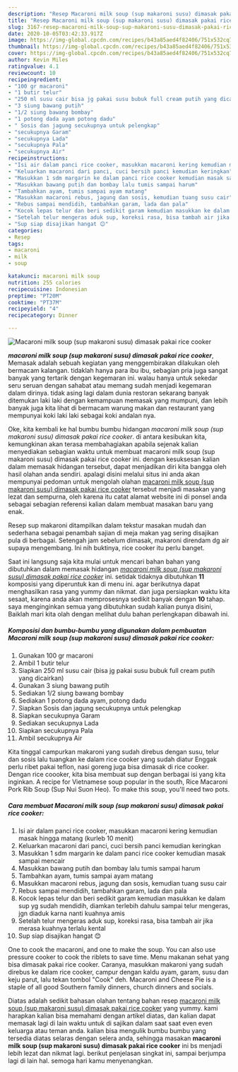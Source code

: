 ```yaml
---
description: "Resep Macaroni milk soup (sup makaroni susu) dimasak pakai rice cooker yang Enak"
title: "Resep Macaroni milk soup (sup makaroni susu) dimasak pakai rice cooker yang Enak"
slug: 3167-resep-macaroni-milk-soup-sup-makaroni-susu-dimasak-pakai-rice-cooker-yang-enak
date: 2020-10-05T03:42:33.917Z
image: https://img-global.cpcdn.com/recipes/b43a85aed4f82406/751x532cq70/macaroni-milk-soup-sup-makaroni-susu-dimasak-pakai-rice-cooker-foto-resep-utama.jpg
thumbnail: https://img-global.cpcdn.com/recipes/b43a85aed4f82406/751x532cq70/macaroni-milk-soup-sup-makaroni-susu-dimasak-pakai-rice-cooker-foto-resep-utama.jpg
cover: https://img-global.cpcdn.com/recipes/b43a85aed4f82406/751x532cq70/macaroni-milk-soup-sup-makaroni-susu-dimasak-pakai-rice-cooker-foto-resep-utama.jpg
author: Kevin Miles
ratingvalue: 4.1
reviewcount: 10
recipeingredient:
- "100 gr macaroni"
- "1 butir telur"
- "250 ml susu cair bisa jg pakai susu bubuk full cream putih yang dicairkan"
- "3 siung bawang putih"
- "1/2 siung bawang bombay"
- "1 potong dada ayam potong dadu"
- " Sosis dan jagung secukupnya untuk pelengkap"
- "secukupnya Garam"
- "secukupnya Lada"
- "secukupnya Pala"
- "secukupnya Air"
recipeinstructions:
- "Isi air dalam panci rice cooker, masukkan macaroni kering kemudian masak hingga matang (kurleb 10 menit)"
- "Keluarkan macaroni dari panci, cuci bersih panci kemudian keringkan"
- "Masukkan 1 sdm margarin ke dalam panci rice cooker kemudian masak sampai mencair"
- "Masukkan bawang putih dan bombay lalu tumis sampai harum"
- "Tambahkan ayam, tumis sampai ayam matang"
- "Masukkan macaroni rebus, jagung dan sosis, kemudian tuang susu cair"
- "Rebus sampai mendidih, tambahkan garam, lada dan pala"
- "Kocok lepas telur dan beri sedikit garam kemudian masukkan ke dalam sup yg sudah mendidih, diamkan terlebih dahulu sampai telur mengeras, jgn diaduk karna nanti kuahnya amis"
- "Setelah telur mengeras aduk sup, koreksi rasa, bisa tambah air jika merasa kuahnya terlalu kental"
- "Sup siap disajikan hangat 😊"
categories:
- Resep
tags:
- macaroni
- milk
- soup

katakunci: macaroni milk soup 
nutrition: 255 calories
recipecuisine: Indonesian
preptime: "PT20M"
cooktime: "PT37M"
recipeyield: "4"
recipecategory: Dinner

---
```



![Macaroni milk soup (sup makaroni susu) dimasak pakai rice cooker](https://img-global.cpcdn.com/recipes/b43a85aed4f82406/751x532cq70/macaroni-milk-soup-sup-makaroni-susu-dimasak-pakai-rice-cooker-foto-resep-utama.jpg)

<b><i>macaroni milk soup (sup makaroni susu) dimasak pakai rice cooker</i></b>, Memasak adalah sebuah kegiatan yang menggembirakan dilakukan oleh bermacam kalangan. tidaklah hanya para ibu ibu, sebagian pria juga sangat banyak yang tertarik dengan kegemaran ini. walau hanya untuk sekedar seru seruan dengan sahabat atau memang sudah menjadi kegemaran dalam dirinya. tidak asing lagi dalam dunia restoran sekarang banyak ditemukan laki laki dengan kemampuan memasak yang mumpuni, dan lebih banyak juga kita lihat di bermacam warung makan dan restaurant yang mempunyai koki laki laki sebagai koki andalan nya.

Oke, kita kembali ke hal bumbu bumbu hidangan <i>macaroni milk soup (sup makaroni susu) dimasak pakai rice cooker</i>. di antara kesibukan kita, kemungkinan akan terasa membahagiakan apabila sejenak kalian menyediakan sebagian waktu untuk membuat macaroni milk soup (sup makaroni susu) dimasak pakai rice cooker ini. dengan kesuksesan kalian dalam memasak hidangan tersebut, dapat menjadikan diri kita bangga oleh hasil olahan anda sendiri. apalagi disini melalui situs ini anda akan mempunyai pedoman untuk mengolah olahan <u>macaroni milk soup (sup makaroni susu) dimasak pakai rice cooker</u> tersebut menjadi masakan yang lezat dan sempurna, oleh karena itu catat alamat website ini di ponsel anda sebagai sebagian referensi kalian dalam membuat masakan baru yang enak.

Resep sup makaroni ditampilkan dalam tekstur masakan mudah dan sederhana sebagai penambah sajian di meja makan yag sering disajikan pula di berbagai. Setengah jam sebelum dimasak, makaroni direndam dg air supaya mengembang. Ini nih buktinya, rice cooker itu perlu banget.


Saat ini langsung saja kita mulai untuk mencari bahan bahan yang dibutuhkan dalam memasak hidangan <u><i>macaroni milk soup (sup makaroni susu) dimasak pakai rice cooker</i></u> ini. setidak tidaknya dibutuhkan <b>11</b> komposisi yang diperuntuk kan di menu ini. agar berikutnya dapat menghasilkan rasa yang yummy dan nikmat. dan juga persiapkan waktu kita sesaat, karena anda akan memprosesnya sedikit banyak dengan <b>10</b> tahap. saya menginginkan semua yang dibutuhkan sudah kalian punya disini, Baiklah mari kita olah dengan melihat dulu bahan perlengkapan dibawah ini.

<!--inarticleads1-->

##### Komposisi dan bumbu-bumbu yang digunakan dalam pembuatan Macaroni milk soup (sup makaroni susu) dimasak pakai rice cooker:

1. Gunakan 100 gr macaroni
1. Ambil 1 butir telur
1. Siapkan 250 ml susu cair (bisa jg pakai susu bubuk full cream putih yang dicairkan)
1. Gunakan 3 siung bawang putih
1. Sediakan 1/2 siung bawang bombay
1. Sediakan 1 potong dada ayam, potong dadu
1. Siapkan  Sosis dan jagung secukupnya untuk pelengkap
1. Siapkan secukupnya Garam
1. Sediakan secukupnya Lada
1. Siapkan secukupnya Pala
1. Ambil secukupnya Air


Kita tinggal campurkan makaroni yang sudah direbus dengan susu, telur dan sosis lalu tuangkan ke dalam rice cooker yang sudah diatur Enggak perlu ribet pakai teflon, nasi goreng juga bisa dimasak di rice cooker. Dengan rice coooker, kita bisa membuat sup dengan berbagai isi yang kita inginkan. A recipe for Vietnamese soup popular in the south, Rice Macaroni Pork Rib Soup (Sup Nui Suon Heo). To make this soup, you&#39;ll need two pots. 

<!--inarticleads2-->

##### Cara membuat Macaroni milk soup (sup makaroni susu) dimasak pakai rice cooker:

1. Isi air dalam panci rice cooker, masukkan macaroni kering kemudian masak hingga matang (kurleb 10 menit)
1. Keluarkan macaroni dari panci, cuci bersih panci kemudian keringkan
1. Masukkan 1 sdm margarin ke dalam panci rice cooker kemudian masak sampai mencair
1. Masukkan bawang putih dan bombay lalu tumis sampai harum
1. Tambahkan ayam, tumis sampai ayam matang
1. Masukkan macaroni rebus, jagung dan sosis, kemudian tuang susu cair
1. Rebus sampai mendidih, tambahkan garam, lada dan pala
1. Kocok lepas telur dan beri sedikit garam kemudian masukkan ke dalam sup yg sudah mendidih, diamkan terlebih dahulu sampai telur mengeras, jgn diaduk karna nanti kuahnya amis
1. Setelah telur mengeras aduk sup, koreksi rasa, bisa tambah air jika merasa kuahnya terlalu kental
1. Sup siap disajikan hangat 😊


One to cook the macaroni, and one to make the soup. You can also use pressure cooker to cook the riblets to save time. Menu makanan sehat yang bisa dimasak pakai rice cooker. Caranya, masukkan makaroni yang sudah direbus ke dalam rice cooker, campur dengan kaldu ayam, garam, susu dan keju parut, lalu tekan tombol &#34;Cook&#34; deh. Macaroni and Cheese Pie is a staple of all good Southern family dinners, church dinners and socials. 

Diatas adalah sedikit bahasan olahan tentang bahan resep <u>macaroni milk soup (sup makaroni susu) dimasak pakai rice cooker</u> yang yummy. kami harapkan kalian bisa memahami dengan artikel diatas, dan kalian dapat memasak lagi di lain waktu untuk di sajikan dalam saat saat even even keluarga atau teman anda. kalian bisa mengulik bumbu bumbu yang tersedia diatas selaras dengan selera anda, sehingga masakan <b>macaroni milk soup (sup makaroni susu) dimasak pakai rice cooker</b> ini bs menjadi lebih lezat dan nikmat lagi. berikut penjelasan singkat ini, sampai berjumpa lagi di lain hal. semoga hari kamu menyenangkan.

